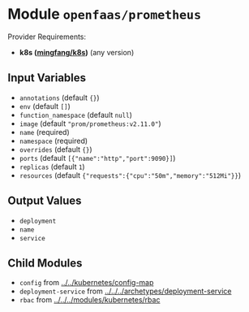 
# Module `openfaas/prometheus`

Provider Requirements:
* **k8s ([mingfang/k8s](https://registry.terraform.io/providers/mingfang/k8s/latest))** (any version)

## Input Variables
* `annotations` (default `{}`)
* `env` (default `[]`)
* `function_namespace` (default `null`)
* `image` (default `"prom/prometheus:v2.11.0"`)
* `name` (required)
* `namespace` (required)
* `overrides` (default `{}`)
* `ports` (default `[{"name":"http","port":9090}]`)
* `replicas` (default `1`)
* `resources` (default `{"requests":{"cpu":"50m","memory":"512Mi"}}`)

## Output Values
* `deployment`
* `name`
* `service`

## Child Modules
* `config` from [../../kubernetes/config-map](../../kubernetes/config-map)
* `deployment-service` from [../../../archetypes/deployment-service](../../../archetypes/deployment-service)
* `rbac` from [../../../modules/kubernetes/rbac](../../../modules/kubernetes/rbac)

